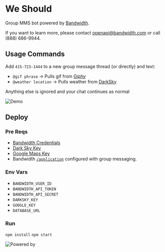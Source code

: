 # We Should

Group MMS bot powered by [Bandwidth](http://dev.bandwidth.com).

If you want to learn more, please contact [openapi@bandwidth.com](mailto:openapi@bandwidth.com) or call (888) 686-9944.

## Usage Commands

Add `415-723-1444` to a new group message thread (or directly) and text:

* `@gif phrase` -> Pulls gif from [Giphy](http://giphy.com/)
* `@weather location` -> Pulls weather from [DarkSky](https://darksky.net/)

Anything else is ignored and your chat continues as normal

![Demo](gif_demo.gif)

## Deploy

### Pre Reqs
* [Bandwidth Credentials](http://dev.bandwidth.com)
* [Dark Sky Key](https://darksky.net/dev/)
* [Google Maps Key](https://developers.google.com/maps/documentation/geolocation/intro)
* Bandwidth [`/application`](http://dev.bandwidth.com/howto/incomingCallandMessaging.html) configured with group messaging.

### Env Vars
* `BANDWIDTH_USER_ID`
* `BANDWIDTH_API_TOKEN`
* `BANDWIDTH_API_SECRET`
* `DARKSKY_KEY`
* `GOOGLE_KEY`
* `DATABASE_URL`

### Run
`npm install`
`npm start`

![Powered by](giphy.png)